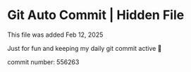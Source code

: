# Git Auto Commit | Hidden File

This file was added Feb 12, 2025

Just for fun and keeping my daily git commit active 🤪

commit number: 556263

